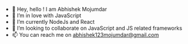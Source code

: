 - 👋 Hey, hello ! I am Abhishek Mojumdar 
- 👀 I’m in love with JavaScript 
- 🌱 I’m currently NodeJs and React
- 💞️ I’m looking to collaborate on JavaScript and JS related frameworks
- 📫 You can reach me on abhishek123mojumdar@gmail.com

<!---
abhishek123mojumdar/abhishek123mojumdar is a ✨ special ✨ repository because its `README.md` (this file) appears on your GitHub profile.
You can click the Preview link to take a look at your changes.
--->
